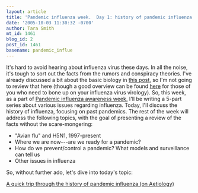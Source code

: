 ```yaml
---
layout: article
title: 'Pandemic influenza week.  Day 1: history of pandemic influenza'
date: '2005-10-03 11:30:32 -0700'
author: Tara Smith
mt_id: 1461
blog_id: 2
post_id: 1461
basename: pandemic_influe
---
```

It's hard to avoid hearing about influenza virus these days. In all the noise, it's tough to sort out the facts from the rumors and conspiracy theories. I've already discussed a bit about the basic biology in [this post](http://www.pandasthumb.org/archives/2005/09/h5n1_influenza.html), so I'm not going to review that here (though a good overview can be found [here](http://www.synapses.co.uk/science/fluvirus.html) for those of you who need to bone up on your influenza virus virology).  So, this week, as a part of [Pandemic influenza awareness week,](http://www.fluwikie.com/index.php?n=Main.PFAW) I'll be writing a 5-part series about various issues regarding influenza. Today, I'll discuss the history of influenza, focusing on past pandemics. The rest of the week will address the following topics, with the goal of presenting a review of the facts without the scare-mongering:



* "Avian flu" and H5N1, 1997-present
* Where we are now---are we ready for a pandemic?
* How do we prevent/control a pandemic?  What models and surveillance can tell us
* Other issues in influenza


So, without further ado, let's dive into today's topic:

[A quick trip through the history of pandemic influenza (on Aetiology)](http://aetiology.blogspot.com/2005/10/pandemic-influenza-awareness-week-day.html)
